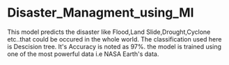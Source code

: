 # Disaster_Managment_using_Ml
This model predicts the disaster like Flood,Land Slide,Drought,Cyclone etc..that could be occured in the whole world. 
The classification used here is Descision tree.
It's Accuracy is noted as 97%.
the model is trained using one of the most powerful data i.e NASA Earth's data. 
